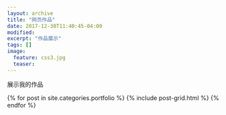 ```yaml
---
layout: archive
title: "网页作品"
date: 2017-12-30T11:40:45-04:00
modified:
excerpt: "作品展示"
tags: []
image: 
  feature: css3.jpg
  teaser:
---
```


展示我的作品

<div class="tiles">
{% for post in site.categories.portfolio %}
  {% include post-grid.html %}
{% endfor %}
</div><!-- /.tiles 把所有categories 有 portfolio 的列出來-->